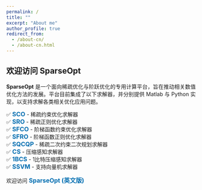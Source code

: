 ```yaml
---
permalink: /
title: ""
excerpt: "About me"
author_profile: true
redirect_from: 
  - /about-cn/
  - /about-cn.html
---
```


<style>
a:link {
  text-decoration: none;
}

a:visited {
  text-decoration: none;
}

a:hover {
  text-decoration: underline;
}

a:active {
  text-decoration: underline;
}
</style>

##  欢迎访问 SparseOpt

<div style="text-align:justify">  
<b>SparseOpt</b> 是一个面向稀疏优化与阶跃优化的专用计算平台，旨在推动相关数值优化方法的发展。平台目前集成了以下求解器，并分别提供 Matlab 与 Python 实现，以支持求解各类相关优化应用问题。
</div>

<p style="line-height: 2;"></p>

✅ <a style="font-size: 16px; font-weight: bold;color:#006DB0" href="https://sparseopt-cn.github.io/SCO-CN/" target="_blank">SCO</a> - 稀疏约束优化求解器<br>
✅ <a style="font-size: 16px; font-weight: bold;color:#006DB0" href="https://sparseopt-cn.github.io/SRO-CN/" target="_blank">SRO</a> - 稀疏正则优化求解器<br>
✅ <a style="font-size: 16px; font-weight: bold;color:#006DB0" href="https://sparseopt-cn.github.io/SFCO-CN/" target="_blank">SFCO</a> - 阶梯函数约束优化求解器<br>
✅ <a style="font-size: 16px; font-weight: bold;color:#006DB0" href="https://sparseopt-cn.github.io/SFRO-CN/" target="_blank">SFRO</a> - 阶梯函数正则优化求解器<br>
✅ <a style="font-size: 16px; font-weight: bold;color:#006DB0" href="https://sparseopt-cn.github.io/SQCQP-CN/" target="_blank">SQCQP</a> - 稀疏二次约束二次规划求解器<br>
✅ <a style="font-size: 16px; font-weight: bold;color:#006DB0" href="https://sparseopt-cn.github.io/CS-CN/" target="_blank">CS</a>  - 压缩感知求解器<br>
✅ <a style="font-size: 16px; font-weight: bold;color:#006DB0" href="https://sparseopt-cn.github.io/1BCS-CN/" target="_blank">1BCS</a> - 1比特压缩感知求解器<br>
✅ <a style="font-size: 16px; font-weight: bold;color:#006DB0" href="https://sparseopt-cn.github.io/SSVM-CN/" target="_blank">SSVM</a> - 支持向量机求解器<br>

<p style="line-height: 2;"></p>
<div style="text-align:justify">  
欢迎访问 <a style="font-size: 16px; font-weight: bold;color:#006DB0" href="https://sparseopt.github.io" target="_blank">SparseOpt (英文版)</a>
</div>
